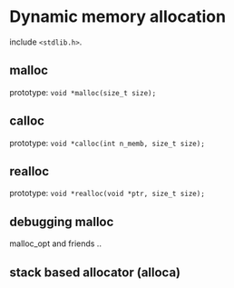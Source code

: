# Dynamic memory allocation

include `<stdlib.h>`.

## malloc

prototype:
`void *malloc(size_t size);`

## calloc

prototype:
`void *calloc(int n_memb, size_t size);`

## realloc

prototype:
`void *realloc(void *ptr, size_t size);`

## debugging malloc

malloc_opt and friends ..

## stack based allocator (alloca)